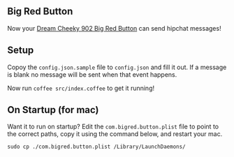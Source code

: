 ## Big Red Button

Now your [Dream Cheeky 902 Big Red Button](http://www.amazon.com/dp/B004D18MCK/ref=wl_it_dp_o_pd_nS_ttl?_encoding=UTF8&colid=OVJFOUTFS7DF&coliid=I1WLSU3GTK1935) can send hipchat messages!


## Setup

Copoy the `config.json.sample` file to `config.json` and fill it out. If a message is blank no message will be sent when that event happens.

Now run `coffee src/index.coffee` to get it running!

## On Startup (for mac)

Want it to run on startup? Edit the `com.bigred.button.plist` file to point to the correct paths, copy it using the command below, and restart your mac.

~~~
sudo cp ./com.bigred.button.plist /Library/LaunchDaemons/
~~~
